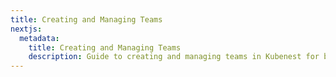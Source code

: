 ```yaml
---
title: Creating and Managing Teams
nextjs:
  metadata:
    title: Creating and Managing Teams
    description: Guide to creating and managing teams in Kubenest for better collaboration.
---
```


